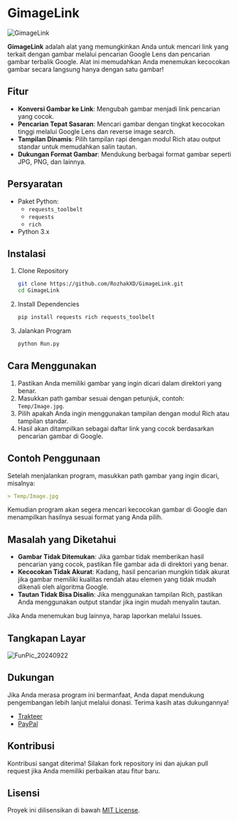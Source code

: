 # GimageLink
![GimageLink](https://github.com/user-attachments/assets/aa1b0215-5416-4646-88c6-5579d3279c39)

**GimageLink** adalah alat yang memungkinkan Anda untuk mencari link yang terkait dengan gambar melalui pencarian Google Lens dan pencarian gambar terbalik Google. Alat ini memudahkan Anda menemukan kecocokan gambar secara langsung hanya dengan satu gambar!

## Fitur
- **Konversi Gambar ke Link**: Mengubah gambar menjadi link pencarian yang cocok.
- **Pencarian Tepat Sasaran**: Mencari gambar dengan tingkat kecocokan tinggi melalui Google Lens dan reverse image search.
- **Tampilan Dinamis**: Pilih tampilan rapi dengan modul Rich atau output standar untuk memudahkan salin tautan.
- **Dukungan Format Gambar**: Mendukung berbagai format gambar seperti JPG, PNG, dan lainnya.

## Persyaratan
- Paket Python:
    - `requests_toolbelt`
    - `requests`
    - `rich`
- Python 3.x

## Instalasi
1. Clone Repository
    ```bash
    git clone https://github.com/RozhakXD/GimageLink.git
    cd GimageLink
    ```
3. Install Dependencies
    ```bash
    pip install requests rich requests_toolbelt
    ```
4. Jalankan Program
   ```bash
   python Run.py
   ```

## Cara Menggunakan
1. Pastikan Anda memiliki gambar yang ingin dicari dalam direktori yang benar.
2. Masukkan path gambar sesuai dengan petunjuk, contoh: `Temp/Image.jpg`.
3. Pilih apakah Anda ingin menggunakan tampilan dengan modul Rich atau tampilan standar.
4. Hasil akan ditampilkan sebagai daftar link yang cocok berdasarkan pencarian gambar di Google.

## Contoh Penggunaan
Setelah menjalankan program, masukkan path gambar yang ingin dicari, misalnya:

```markdown
> Temp/Image.jpg
```

Kemudian program akan segera mencari kecocokan gambar di Google dan menampilkan hasilnya sesuai format yang Anda pilih.

## Masalah yang Diketahui
- **Gambar Tidak Ditemukan**: Jika gambar tidak memberikan hasil pencarian yang cocok, pastikan file gambar ada di direktori yang benar.
- **Kecocokan Tidak Akurat**: Kadang, hasil pencarian mungkin tidak akurat jika gambar memiliki kualitas rendah atau elemen yang tidak mudah dikenali oleh algoritma Google.
- **Tautan Tidak Bisa Disalin**: Jika menggunakan tampilan Rich, pastikan Anda menggunakan output standar jika ingin mudah menyalin tautan.

Jika Anda menemukan bug lainnya, harap laporkan melalui Issues.

## Tangkapan Layar
![FunPic_20240922](https://github.com/user-attachments/assets/073b152d-f17f-4ae3-b4c4-45b42d5200ab)

## Dukungan
Jika Anda merasa program ini bermanfaat, Anda dapat mendukung pengembangan lebih lanjut melalui donasi. Terima kasih atas dukungannya!

- [Trakteer](https://trakteer.id/rozhak_official/tip)
- [PayPal](https://paypal.me/rozhak9)

## Kontribusi
Kontribusi sangat diterima! Silakan fork repository ini dan ajukan pull request jika Anda memiliki perbaikan atau fitur baru.

## Lisensi
Proyek ini dilisensikan di bawah [MIT License](https://github.com/RozhakXD/GimageLink?tab=MIT-1-ov-file).
